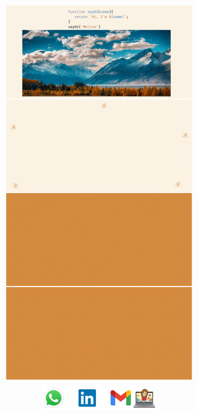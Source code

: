 <img src= "./assets/Welcome (2).gif" alt=''/>

<img src= "./assets/infos.gif" alt=''/>


<img src= "./assets/tools.gif" alt=''/>


<img src= "./assets/Welcome (3).gif" alt=''/>
<img src= "./" alt=''/>




<div align = center>
  <a href="https://wa.link/fgjbuv" target="_blank"> <img src="./assets/WhatsApp.svg.png" alt="wpp" width="auto" height="60"/></a> 
<a href="https://www.linkedin.com/in/melina-zellweger-" target="_blank"> <img src="./assets/linkedin.png" alt="in" width="auto" height="60"/></a> 
  <a href="mailto:zmelina99@gmail.com" target="_blank"> <img src="./assets/gmail.png" alt="in" width="auto" height="60"/></a> 
  <a href="https://www.linkedin.com/in/melina-zellweger-" target="_blank"> <img src="./assets/porrtfolio.png" alt="in" width="auto" height="60"/></a> 

  </div>



